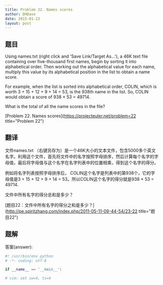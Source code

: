```yaml
---
title: Problem 22. Names scores
author: DHDave
date: 2015-01-22
layout: post
---
```


## 题目

Using names.txt (right click and 'Save Link/Target As...'), a 46K text file containing over five-thousand first names, begin by sorting it into alphabetical order. Then working out the alphabetical value for each name, multiply this value by its alphabetical position in the list to obtain a name score.

For example, when the list is sorted into alphabetical order, COLIN, which is worth 3 + 15 + 12 + 9 + 14 = 53, is the 938th name in the list. So, COLIN would obtain a score of 938 × 53 = 49714.

What is the total of all the name scores in the file?

[Problem 22. Names scores](https://projecteuler.net/problem=22 title="Problem 22")

## 翻译

文件names.txt （右键另存为）是一个46K大小的文本文件，包含5000多个英文名字。利用这个文件，首先将文件中的名字按照字母排序，然后计算每个名字的字母值，最后将字母值与这个名字在名字列表中的位置相乘，得到这个名字的得分。

例如将名字列表按照字母排序后， COLIN这个名字是列表中的第938个，它的字母值是3 + 15 + 12 + 9 + 14 = 53。所以COLIN这个名字的得分就是938 × 53 = 49714.

文件中所有名字的得分总和是多少？

[题目22：文件中所有名字的得分之和是多少？](http://pe.spiritzhang.com/index.php/2011-05-11-09-44-54/23-22 title="题目22")

## 题解

答案(answer): 

```python
#! /usr/bin/env python
# -*- coding: utf-8

if __name__ == '__main__':

# vim: set sw=4, ts=4
```

